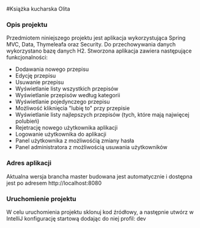 #Książka kucharska Olita

### Opis projektu
Przedmiotem niniejszego projektu jest aplikacja wykorzystująca Spring MVC, Data, Thymeleafa oraz Security. Do przechowywania danych wykorzystano bazę danych H2.
Stworzona aplikacja zawiera następujące funkcjonalności:

- Dodawania nowego przepisu
- Edycję przepisu
- Usuwanie przepisu
- Wyświetlanie listy wszystkich przepisów
- Wyświetlanie przepisów według kategorii 
- Wyświetlanie pojedynczego przepisu
- Możliwość kliknięcia "lubię to" przy przepisie
- Wyświetlanie listy najlepszych przepisów (tych, które mają najwięcej polubień)
- Rejetrację nowego użytkownika aplikacji
- Logowanie użytkownika do aplikacji
- Panel użytkownika z możliwośćią zmiany hasła
- Panel administratora z możliwością usuwania użytkowników

### Adres aplikacji
Aktualna wersja brancha master budowana jest automatycznie i dostępna jest po adresem http://localhost:8080

### Uruchomienie projektu
W celu uruchomienia projektu sklonuj kod źródłowy, a następnie utwórz w IntelliJ konfigurację startową dodając do niej profil: dev
